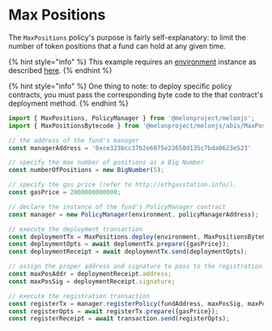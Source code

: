 # Max Positions

The `MaxPositions` policy's purpose is fairly self-explanatory: to limit the number of token positions that a fund can hold at any given time. 

{% hint style="info" %}
This example requires an [environment](../../building-blocks/environment/) instance as described [here](../../building-blocks/environment/).
{% endhint %}

{% hint style="info" %}
One thing to note: to deploy specific policy contracts, you must pass the corresponding byte code to the that contract's deployment method. 
{% endhint %}

```javascript
import { MaxPositions, PolicyManager } from '@melonproject/melonjs';
import { MaxPositionsBytecode } from '@melonproject/melonjs/abis/MaxPositions.bin';

// the address of the fund's manager 
const managerAddress = '0xce323bcc37b2e6075e22658d135c7bda0623e523' 

// specify the max number of positions as a Big Number
const numberOfPositions = new BigNumber(5);

// specify the gas price (refer to http://ethgasstation.info/).
const gasPrice = 2000000000000; 

// declare the instance of the fund's PolicyManager contract
const manager = new PolicyManager(environment, policyManagerAddress);

// execute the deployment transaction
const deploymentTx = MaxPositions.deploy(environment, MaxPositionsByteCode, managerAddress, numberOfPositions);
const deploymentOpts = await deplomentTx.prepare({gasPrice});
const deploymentReceipt = await deploymentTx.send(deploymentOpts);

// assign the proper address and signature to pass to the registration transaction
const maxPosAddr = deploymentReceipt.address;
const maxPosSig = deploymentReceipt.signature;    

// execute the registration transaction
const registerTx = manager.registerPolicy(fundAddress, maxPosSig, maxPosAddr)
const registerOpts = await registerTx.prepare({gasPrice});
const registerReceipt = await transaction.send(registerOpts);
```

